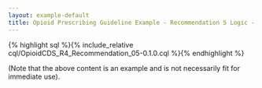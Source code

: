 ```yaml
---
layout: example-default
title: Opioid Prescribing Guideline Example - Recommendation 5 Logic - CQL Source
---
```


{% highlight sql %}{% include_relative cql/OpioidCDS_R4_Recommendation_05-0.1.0.cql %}{% endhighlight %}

(Note that the above content is an example and is not necessarily fit for immediate use).

